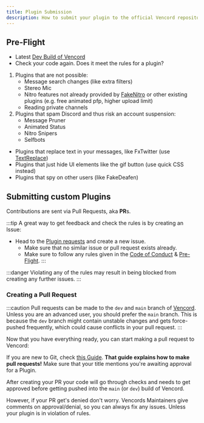 ```yaml
---
title: Plugin Submission
description: How to submit your plugin to the official Vencord repository
---
```


## Pre-Flight

- Latest [Dev Build of Vencord](https://github.com/Vendicated/Vencord)
- Check your code again. Does it meet the rules for a plugin?

1. Plugins that are not possible:
    - Message search changes (like extra filters)
    - Stereo Mic
    - Nitro features not already provided by [FakeNitro](https://vencord.dev/plugins/FakeNitro) or other existing plugins
      (e.g. free animated pfp, higher upload limit)
    - Reading private channels
2. Plugins that spam Discord and thus risk an account suspension:
    - Message Pruner
    - Animated Status
    - Nitro Snipers
    - Selfbots

- Plugins that replace text in your messages, like FxTwitter (use [TextReplace](https://vencord.dev/plugins/TextReplace))
- Plugins that just hide UI elements like the gif button (use quick CSS instead)
- Plugins that spy on other users (like FakeDeafen)

## Submitting custom Plugins

Contributions are sent via Pull Requests, aka **PR**s.

:::tip
A great way to get feedback and check the rules is by creating an Issue:

- Head to the [Plugin requests](https://github.com/Vencord/plugin-requests/issues/new) and create a new issue.
   - Make sure that no similar issue or pull request exists already.
   - Make sure to follow any rules given in the [Code of Conduct](https://github.com/Vendicated/Vencord/blob/02092a985c2f95f2f265387a849db8cec95742a8/CODE_OF_CONDUCT.md) & [Pre-Flight](http://localhost:4321/plugins/submission/#pre-flight).
:::

:::danger
Violating any of the rules may result in being blocked from creating any further issues.
:::

### Creating a Pull Request
:::caution
Pull requests can be made to the `dev` and `main` branch of [Vencord](https://github.com/Vendicated/Vencord). Unless you are an advanced user, you should prefer the `main` branch. This is because the `dev` branch might contain unstable changes and gets force-pushed frequently, which could cause conflicts in your pull request.
:::

Now that you have everything ready, you can start making a pull request to Vencord:

If you are new to Git, check [this Guide](https://opensource.com/article/19/7/create-pull-request-github). **That guide explains how to make pull requests!** 
Make sure that your title mentions you're awaiting approval for a Plugin.

After creating your PR your code will go through checks and needs to get approved before getting pushed into the `main` (or `dev`) build of Vencord. 

However, if your PR get's denied don't worry. Vencords Maintainers give comments on approval/denial, so you can always fix any issues. Unless your plugin is in violation of rules.